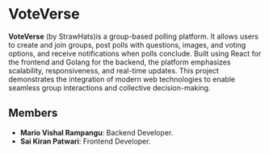 # VoteVerse
**VoteVerse** (by StrawHats)is a group-based polling platform. It allows users to create and join groups, post polls with questions, images, and voting options, and receive notifications when polls conclude. Built using React for the frontend and Golang for the backend, the platform emphasizes scalability, responsiveness, and real-time updates. This project demonstrates the integration of modern web technologies to enable seamless group interactions and collective decision-making.

## Members

- **Mario Vishal Rampangu**: Backend Developer.
- **Sai Kiran Patwari**: Frontend Developer.
